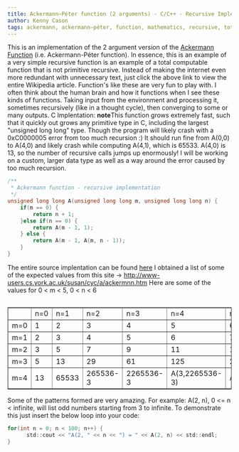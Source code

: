 ```yaml
---
title: Ackermann–Péter function (2 arguments) - C/C++ - Recursive Implentation
author: Kenny Cason
tags: ackermann, ackermann–péter, function, mathematics, recursive, total computable, wilhelm
---
```


This is an implementation of the 2 argument version of the <a target="blank" href="http://en.wikipedia.org/wiki/Ackermann_function">Ackermann Function</a> (i.e. Ackermann-Péter function). In essence, this is an example of a very simple recursive function is an example of a total computable function that is not primitive recursive. Instead of making the internet even more redundant with unnecessary text, just click the above link to view the entire Wikipedia article.
Function's like these are very fun to play with. I often think about the human brain and how it functions when I see these kinds of functions. Taking input from the environment and processing it, sometimes recursively (like in a thought cycle), then converging to some or many outputs.
C Implentation: 
<b>note</b>This function grows extremely fast, such that it quickly out grows any primitive type in C, including the largest "unsigned long long" type. Though the program will likely crash with a 0xC0000005 error from too much recursion :) 
It should run fine from A(0,0) to A(4,0) and likely crash while computing A(4,1), which is 65533. A(4,0) is 13, so the number of recursive calls jumps up enormously! I will be working on a custom, larger data type as well as a way around the error caused by too much recursion.

```{.c .numberLines startFrom="1"}
/**
 * Ackermann function - recursive implementation
 */
unsigned long long A(unsigned long long m, unsigned long long n) {
    if(m == 0) {
        return n + 1;
    }else if(n == 0) {
        return A(m - 1, 1);
    } else {
        return A(m - 1, A(m, n - 1));
    }
}
```

The entire source implentation can be found <a target="blank" href="http://ken-soft.com/code/c/ackermann/main.cpp">here</a>
I obtained a list of some of the expected values from this site ->     <a target="blank" href="http://www-users.cs.york.ac.uk/susan/cyc/a/ackermnn.htm">http://www-users.cs.york.ac.uk/susan/cyc/a/ackermnn.htm</a>
Here are some of the values for 0 < m < 5, 0 < n < 6
<table  align="left" border="1" width="100%">
<tbody>
<tr ><td></td><td>n=0</td><td>n=1</td><td>n=2</td><td>n=3</td><td>n=4</td><td>n=5</td></tr>
<tr><td >m=0</td><td>1</td><td>2</td><td>3</td><td>4</td><td>5</td><td>6</td></tr>
<tr><td >m=1</td><td>2</td><td>3</td><td>4</td><td>5</td><td>6</td><td>7</td></tr>
<tr><td >m=2</td><td>3</td><td>5</td><td>7</td><td>9</td><td>11</td><td>13</td></tr>
<tr><td >m=3</td><td>5</td><td>13</td><td>29</td><td>61</td><td>125</td><td>253</td></tr>
<tr><td >m=4</td><td>13</td><td>65533</td><td>265536-3</td><td>2265536-3</td><td>A(3,2265536-3)</td><td>A(3,A(4,4))</td></tr>
</tbody>
</table>
<br/>
Some of the patterns formed are very amazing. For example: A(2, n), 0 <= n < infinite, will list odd numbers starting from 3 to infinite.
To demonstrate this just insert the below loop into your code:

```{.c .numberLines startFrom="1"}
for(int n = 0; n < 100; n++) {
      std::cout << "A(2, " << n << ") = " << A(2, n) << std::endl;
}

```